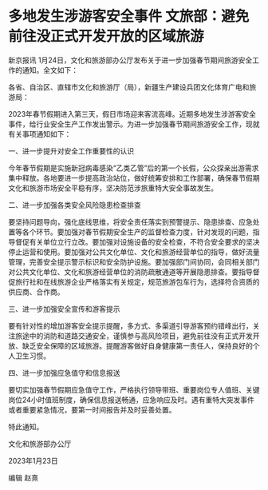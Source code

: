 # 多地发生涉游客安全事件 文旅部：避免前往没正式开发开放的区域旅游

新京报讯 1月24日，文化和旅游部办公厅发布关于进一步加强春节期间旅游安全工作的通知。全文如下：

各省、自治区、直辖市文化和旅游厅（局），新疆生产建设兵团文化体育广电和旅游局：

2023年春节假期进入第三天，假日市场迎来客流高峰。近期多地发生涉游客安全事件，给行业安全生产工作发出警示。为进一步加强春节期间旅游安全工作，现就有关事项通知如下：

一、进一步提升对安全工作重要性的认识

今年春节假期是实施新冠病毒感染“乙类乙管”后的第一个长假，公众探亲出游需求集中释放。各地要进一步提高政治站位，做好统筹安排和工作部署，确保春节假期文化和旅游市场安全平稳有序，坚决防范涉旅重特大安全事故发生。

二、进一步加强各类安全风险隐患检查排查

要坚持问题导向，强化底线思维，将安全责任落实到预警提示、隐患排查、应急处置等各个环节。要加强对春节假期安全生产的监督检查力度，针对发现的问题，指导督促有关单位立行立改。要加强对设施设备的安全检查，不符合安全要求的坚决停止运营和使用。要加强对公共文化单位、文化和旅游经营单位的指导，做好流量管理，完善安全提示警示标识和安全防护设施。要加强部门间协同，会同相关部门对公共文化单位、文化和旅游经营单位的消防疏散通道等开展隐患排查。要指导督促旅行社和在线旅游企业严格落实有关规定，规范旅游包车行为，选择符合资质的供应商、合作商。

三、进一步加强安全宣传和游客提示

要有针对性的增加游客安全提示提醒，多方式、多渠道引导游客预约错峰出行，关注旅途中的消防和道路交通安全，谨慎参与高风险项目，避免前往没有正式开发开放、缺乏安全保障的区域旅游。提醒游客做好自身健康第一责任人，保持良好的个人卫生习惯。

四、进一步加强应急值守和信息报送

要切实加强春节假期应急值守工作，严格执行领导带班、重要岗位专人值班、关键岗位24小时值班制度，确保信息报送畅通，应急响应及时。遇有重特大突发事件或者重要紧急情况，要第一时间报告并及时妥善处置。

特此通知。

文化和旅游部办公厅

2023年1月23日

编辑 赵熹

